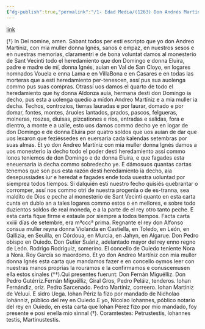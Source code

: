 ```yaml
---
{"dg-publish":true,"permalink":"/1- Edad Media/(1263) Don Andrés Martínez y su mujer doña Inés entregan al monasterio de San Vicente de Oviedo todo lo que don Andrés heredara de sus padres don Domingo y doña Elvira y de su tía doña Aldonza/","tags":["#Siglo_13","a1263","escrito","Oviedo","medieval","documento"]}
---
```


[link](https://reunido.uniovi.es/index.php/RFA/article/view/9242/9093)

(†) In Dei nomine, amen. Sabant todos per esti escripto que yo don Andreo Martíniz, con mia muller donna Ignés, sanos e empaz, en nuestros sesos e en nuestras memorias, claramentri e de bona voluntat damos al monesterio de Sant Vecinti todo el heredamiento que don Domingo e donna Eluira, padre e madre de mí, donna Ignés, auían en Val de San Cloyo, en logares nomnados Vouela e enna Lama e en VillaBona e en Casares e en todas las morteras que a esti heredamiento per-tenescen, assí pus sua auolenga commo pus suas compras. Otrassí uos damos el quarto de todo el heredamiento que hy donna Aldonza auía, hermana desti don Domingo ia decho, pus esta a uolenga quedio a mídon Andreo Martíniz e a mia muller ia decha. Techos, controzios, tierras lauradas e por laurar, domado e por domar, fontes, montes, áruoles lantados, prados, pascos, felgueras, molneras, roszas, diuisas, pizcationes e ríos, entradas e salidas, fora e dientro, a monte e a ualle, esto uos damos commo decho ye en logar de don Domingo e de donna Eluira por quatro soldos que uos auían de dar que uos lexaron que feziéssedes en euersaria cada kalendas setembras por suas almas. Et yo don Andreo Martíniz con mia muller donna Ignés damos a uos monesterio ia decho todo el poder desti heredamiento assí commo lonos teníemos de don Domingo e de donna Eluira, e que fagades esta eneuersaria ia decha commo sobredecho ye. E dámosuos quantas cartas tenemos que son pus esta razón desti heredamiento ia decho, aia desepussiades iur e heredat e fagades ende toda uuestra uoluntad por siemprea todos tiempos. Si dalquién esti nuestro fecho quisiés quebrantar o corromper, assí nos commo otri de nuestra progenia o de es-tranna, sea maldito de Dios e peche al monesterio de Sant Vecinti quanto en esta carta cunta en dublo an a tales logares commo estos o en mellores, e sobre todo duzientos soldos de real moneda, e a la parte de el rey otro tanto peche. E esta carta fique firme e estaule por siempre a todos tiempos. Facta carta xxiiii días de setembre, era mªcccª prima. Regnante el rey don Alfonso consua muller reyna donna Violanda en Castiella, en Toledo, en León, en Gallizia, en Seuilla, en Córdoua, en Murcia, en Jahyn, en Algarue. Don Pedro obispo en Ouiedo. Don Gutier Suáriz, adelantado mayor del rey enno regno de León. Rodrigo Rodríguiz, somerino. El concello de Ouiedo teniente Nora a Nora. Roy García so maordomo. Et yo don Andreo Martíniz con mia muller donna Ignés esta carta que mandamos fazer e en concello oymos leer con nuestras manos proprias la rouramos e la confirmamos e conuscemusen ella estos sinales (††).Qui presentes fuerunt: Don Fernán Miguélliz. Don Pedro Gutérriz.Fernán Miguélliz, Giral Gros, Pedro Peláiz, tenderos. Iohan Fernándiz, oriz. Pedro Sarcenado. Pedro Martíniz, correero. Iohan Martíniz de Veluui. E sidro Uega. Iohan Périz la fizo por mandado de Nicholao Iohánniz, público del rey en Ouiedo.E yo, Nicolao Iohannes, póblico notario del rey en Ouiedo, en esta carta que Iohan Pérez fizo por mio mandado, foy presente e posi enella mio sinnal (†). Coramtestes: Petrustestis, Iohannes testis, Martinustestis.